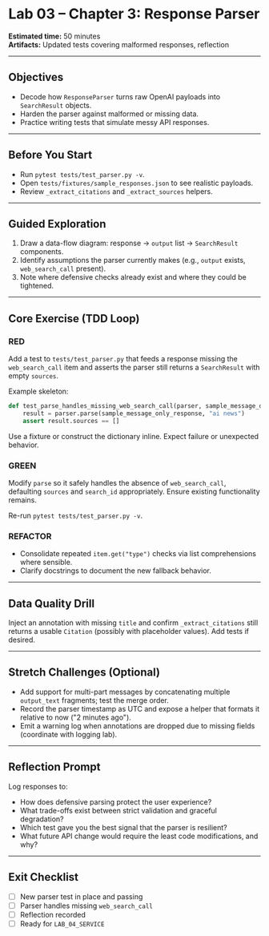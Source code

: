 # Lab 03 – Chapter 3: Response Parser

**Estimated time:** 50 minutes  
**Artifacts:** Updated tests covering malformed responses, reflection

---

## Objectives
- Decode how `ResponseParser` turns raw OpenAI payloads into `SearchResult` objects.
- Harden the parser against malformed or missing data.
- Practice writing tests that simulate messy API responses.

---

## Before You Start
- Run `pytest tests/test_parser.py -v`.
- Open `tests/fixtures/sample_responses.json` to see realistic payloads.
- Review `_extract_citations` and `_extract_sources` helpers.

---

## Guided Exploration
1. Draw a data-flow diagram: response → `output` list → `SearchResult` components.
2. Identify assumptions the parser currently makes (e.g., `output` exists, `web_search_call` present).
3. Note where defensive checks already exist and where they could be tightened.

---

## Core Exercise (TDD Loop)
### RED
Add a test to `tests/test_parser.py` that feeds a response missing the `web_search_call` item and asserts the parser still returns a `SearchResult` with empty `sources`.

Example skeleton:
```python
def test_parse_handles_missing_web_search_call(parser, sample_message_only_response):
    result = parser.parse(sample_message_only_response, "ai news")
    assert result.sources == []
```
Use a fixture or construct the dictionary inline. Expect failure or unexpected behavior.

### GREEN
Modify `parse` so it safely handles the absence of `web_search_call`, defaulting `sources` and `search_id` appropriately. Ensure existing functionality remains.

Re-run `pytest tests/test_parser.py -v`.

### REFACTOR
- Consolidate repeated `item.get("type")` checks via list comprehensions where sensible.
- Clarify docstrings to document the new fallback behavior.

---

## Data Quality Drill
Inject an annotation with missing `title` and confirm `_extract_citations` still returns a usable `Citation` (possibly with placeholder values). Add tests if desired.

---

## Stretch Challenges (Optional)
- Add support for multi-part messages by concatenating multiple `output_text` fragments; test the merge order.
- Record the parser timestamp as UTC and expose a helper that formats it relative to now ("2 minutes ago").
- Emit a warning log when annotations are dropped due to missing fields (coordinate with logging lab).

---

## Reflection Prompt
Log responses to:
- How does defensive parsing protect the user experience?
- What trade-offs exist between strict validation and graceful degradation?
- Which test gave you the best signal that the parser is resilient?
- What future API change would require the least code modifications, and why?

---

## Exit Checklist
- [ ] New parser test in place and passing
- [ ] Parser handles missing `web_search_call`
- [ ] Reflection recorded
- [ ] Ready for `LAB_04_SERVICE`

